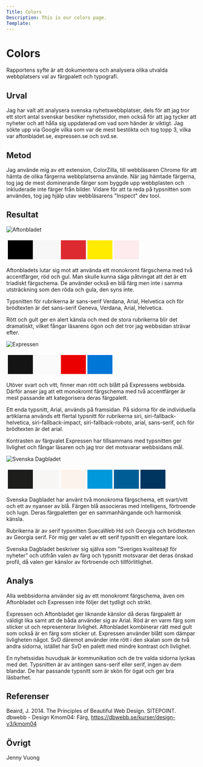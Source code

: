 ```yaml
---
Title: Colors
Description: This is our colors page.
Template:
---
```


Colors
=================

Rapportens syfte är att dokumentera och analysera olika utvalda webbplatsers val av färgpalett och typografi.  

Urval
-----------------------
Jag har valt att analysera svenska nyhetswebbplatser, dels för att jag tror ett stort antal svenskar besöker nyhetssidor, men också för att jag tycker att nyheter och att hålla sig uppdaterad om vad som händer är viktigt. Jag sökte upp via Google vilka som var de mest bestökta och tog topp 3, vilka var aftonbladet.se, expressen.se och svd.se.

Metod
-----------------------
Jag använde mig av ett extension, ColorZilla, till webbläsaren Chrome för att hämta de olika färgerna webbplatserna använde. När jag hämtade färgerna, tog jag de mest dominerande färger som byggde upp webbplasten och inkluderade inte färger från bilder. Vidare för att ta reda på typsnitten som användes, tog jag hjälp utav webbläsarens "Inspect" dev tool.

Resultat
-----------------------

![Aftonbladet](%assets_url%/img/color_aftonbladet.png)
<table style="border-spacing: 4px; border-collapse: separate">
<tr>
<td style="height: 50px; width: 50px; background-color: #000000">
<td style="height: 50px; width: 50px; background-color: #F7F7F7">
<td style="height: 50px; width: 50px; background-color: #DD2A30">
<td style="height: 50px; width: 50px; background-color: #FFEB00">
<td style="height: 50px; width: 50px; background-color: #FEEBEE">
</tr>
</table>
Aftonbladets lutar sig mot att använda ett monokromt färgschema med två accentfärger, röd och gul. Man skulle kunna säga påtvingat att det är ett triadiskt färgschema. De använder också en blå färg men inte i samma utsträckning som den röda och gula, den syns inte. 

Typsnitten för rubrikerna är sans-serif Verdana, Arial, Helvetica och för brödtexten är det sans-serif Geneva, Verdana, Arial, Helvetica.

Rött och gult ger en alert känsla och med de stora rubrikerna blir det dramatiskt, vilket fångar läsarens ögon och det tror jag webbsidan strävar efter.


![Expressen](%assets_url%/img/color_expressen.png)

<table style="border-spacing: 4px; border-collapse: separate">
<tr>
<td style="height: 50px; width: 50px; background-color: #141414">
<td style="height: 50px; width: 50px; background-color: #FAFAFA">
<td style="height: 50px; width: 50px; background-color: #EB0000">
<td style="height: 50px; width: 50px; background-color: #0076D6">
</tr>
</table>
Utöver svart och vitt, finner man rött och blått på Expressens webbsida. Därför anser jag att ett monokromt färgschema med två accentfärger är mest passande att kategorisera deras färgpalett. 

Ett enda typsnitt, Arial, används på framsidan. På sidorna för de individuella artiklarna används ett flertal typsnitt för rubrikerna siri, siri-fallback-helvetica, siri-fallback-impact, siri-fallback-roboto, arial, sans-serif, och för brödtexten är det arial. 

Kontrasten av färgvalet Expressen har tillsammans med typsnitten ger livlighet och fångar läsaren och jag tror det motsvarar webbsidans mål.


![Svenska Dagbladet](%assets_url%/img/color_svd.png)
<table style="border-spacing: 4px; border-collapse: separate">
<tr>
<td style="height: 50px; width: 50px; background-color: #1D1D1B">
<td style="height: 50px; width: 50px; background-color: #F7F6F5">
<td style="height: 50px; width: 50px; background-color: #FCF4EC">
<td style="height: 50px; width: 50px; background-color: #0098DA">
<td style="height: 50px; width: 50px; background-color: #005D95">
<td style="height: 50px; width: 50px; background-color: #00355F">
</tr>
</table>
Svenska Dagbladet har använt två monokroma färgschema, ett svart/vitt och ett av nyanser av blå. Färgen blå associeras med intelligens, förtroende och lugn. Deras färgpaletten ger en sammanhängande och harmonisk känsla.

Rubrikerna är av serif typsnitten SuecaWeb Hd och Georgia och brödtexten av Georgia serif. För mig ger valet av ett serif typsnitt en elegantare look.

Svenska Dagbladet beskriver sig själva som ”Sveriges kvalitesajt för nyheter” och utifrån valen av färg och typsnitt motsvarar det deras önskad profil, då valen ger känslor av förtroende och tillförlitlighet.


Analys
-----------------------

Alla webbsidorna använder sig av ett monokromt färgschema, även om Aftonbladet och Expressen inte följer det tydligt och strikt. 

Expressen och Aftonbladet ger liknande känslor då deras färgpalett är väldigt lika samt att de båda använder sig av Arial. Röd är en varm färg som sticker ut och representerar livlighet. Aftonbladet kombinerar rätt med gult som också är en färg som sticker ut. Expressen använder blått som dämpar livligheten något. SvD däremot använder inte rött i den skalan som de två andra sidorna, istället har SvD en palett med mindre kontrast och livlighet.

En nyhetssidas huvudsak är kommunikation och de tre valda sidorna lyckas med det. Typsnitten är av antingen sans-serif eller serif, ingen av dem blandar. De har passande typsnitt som är skön för ögat och ger bra läsbarhet. 

Referenser
-----------------------
Beaird, J. 2014. The Principles of Beautiful Web Design. SITEPOINT.
<br>
dbwebb - Design Kmom04: Färg, https://dbwebb.se/kurser/design-v3/kmom04

Övrigt
-----------------------
Jenny Vuong